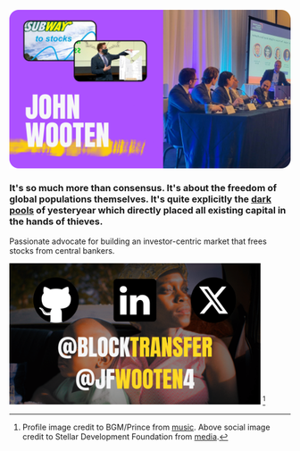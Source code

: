 [![intro](imgs/cover.png)](https://wooten.link/media) <!-- https://www.canva.com/design/DAGGtsOcZLY/L5bg1YbLcQU1388w3Th27w/edit?ui=eyJEIjp7IlQiOnsiQSI6IlBCSGptS1BaVDZadGcxazQifX19 -->


### It's so much more than consensus. It's about the freedom of global populations themselves. It's quite explicitly the [dark pools](https://youtu.be/bP74RBTE8kI?t=481s) of yesteryear which directly placed all existing capital in the hands of thieves.

Passionate advocate for building an investor-centric market that frees stocks from central bankers.

[<img width="450" alt="more" src="imgs/socials.png">](https://wooten.link/origins)
[^pic]

[^pic]: Profile image credit to BGM/Prince from [music](https://youtu.be/6OoSnurHlr8). Above social image credit to Stellar Development Foundation from [media](https://docs.google.com/presentation/d/1Au5rroYIYN675IZ7FHvjw2ehpIHQSo6g7X6n1AtAKk0/edit).

